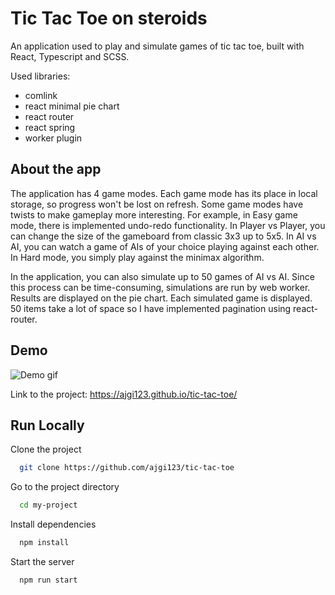 
# Tic Tac Toe on steroids

An application used to play and simulate games of tic tac toe, built with React, Typescript and SCSS.

Used libraries: 
- comlink
- react minimal pie chart
- react router
- react spring 
- worker plugin

## About the app 

The application has 4 game modes. Each game mode has its place in local storage, so progress won't be lost on refresh. Some game modes have twists to make gameplay
more interesting. For example, in Easy game mode, there is implemented undo-redo functionality. In Player vs Player, you can change the size of the gameboard from classic 3x3 up to 5x5.
In AI vs AI, you can watch a game of AIs of your choice playing against each other. In Hard mode, you simply play against the minimax algorithm.

In the application, you can also simulate up to 50 games of AI vs AI. Since this process can be time-consuming, simulations are run by web worker. Results are displayed on the pie chart. 
Each simulated game is displayed. 50 items take a lot of space so I have implemented pagination using react-router. 


## Demo

<img src="https://media.giphy.com/media/619ZWmPNX1lqVJqCzy/giphy.gif" title="Demo gif"/>

Link to the project: https://ajgi123.github.io/tic-tac-toe/


## Run Locally

Clone the project

```bash
  git clone https://github.com/ajgi123/tic-tac-toe
```

Go to the project directory

```bash
  cd my-project
```

Install dependencies

```bash
  npm install
```

Start the server

```bash
  npm run start
```

  
